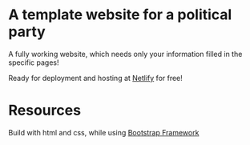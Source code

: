 # A template website for a political party

A fully working website, which needs only your information filled in the specific pages! 

Ready for deployment and hosting at [Netlify](netlify.app) for free!
# Resources
Build with html and css, while using [Bootstrap Framework](getbootstrap.com)
